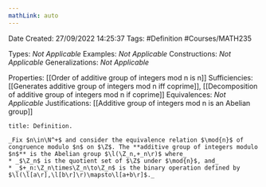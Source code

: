 ```yaml
---
mathLink: auto
---
```


<div class="topSpace"></div>

Date Created: 27/09/2022 14:25:37
Tags: #Definition #Courses/MATH235

Types: _Not Applicable_
Examples: _Not Applicable_
Constructions: _Not Applicable_
Generalizations: _Not Applicable_

Properties: [[Order of additive group of integers mod n is n]]
Sufficiencies: [[Generates additive group of integers mod n iff coprime]], [[Decomposition of additive group of integers mod n if coprime]]
Equivalences: _Not Applicable_
Justifications: [[Additive group of integers mod n is an Abelian group]]

``` ad-Definition
title: Definition.

_Fix $n\in\N^+$ and consider the equivalence relation $\mod{n}$ of congruence modulo $n$ on $\Z$. The **additive group of integers modulo $n$** is the Abelian group $\l(\Z_n,+_n\r)$ where_
* _$\Z_n$ is the quotient set of $\Z$ under $\mod{n}$, and_
* _$+_n:\Z_n\times\Z_n\to\Z_n$ is the binary operation defined by $\l(\l[a\r],\l[b\r]\r)\mapsto\l[a+b\r]$._

```
